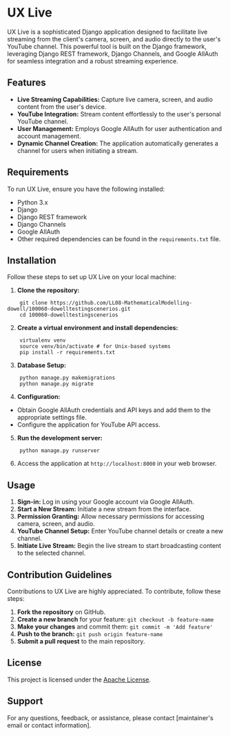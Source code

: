 
# UX Live

UX Live is a sophisticated Django application designed to facilitate live streaming from the client's camera, screen, and audio directly to the user's YouTube channel. This powerful tool is built on the Django framework, leveraging Django REST framework, Django Channels, and Google AllAuth for seamless integration and a robust streaming experience.

## Features

- **Live Streaming Capabilities:** Capture live camera, screen, and audio content from the user's device.
- **YouTube Integration:** Stream content effortlessly to the user's personal YouTube channel.
- **User Management:** Employs Google AllAuth for user authentication and account management.
- **Dynamic Channel Creation:** The application automatically generates a channel for users when initiating a stream.

## Requirements

To run UX Live, ensure you have the following installed:

- Python 3.x
- Django
- Django REST framework
- Django Channels
- Google AllAuth
- Other required dependencies can be found in the `requirements.txt` file.

## Installation

Follow these steps to set up UX Live on your local machine:

1. **Clone the repository:**

```
    git clone https://github.com/LL08-MathematicalModelling-dowell/100060-dowelltestingscenerios.git
    cd 100060-dowelltestingscenerios
```


2. **Create a virtual environment and install dependencies:**
```
    virtualenv venv
    source venv/bin/activate # for Unix-based systems
    pip install -r requirements.txt
```

3. **Database Setup:**

```
    python manage.py makemigrations
    python manage.py migrate
```


4. **Configuration:**
- Obtain Google AllAuth credentials and API keys and add them to the appropriate settings file.
- Configure the application for YouTube API access.

5. **Run the development server:**
```
    python manage.py runserver
```

6. Access the application at `http://localhost:8000` in your web browser.

## Usage

1. **Sign-in:** Log in using your Google account via Google AllAuth.
2. **Start a New Stream:** Initiate a new stream from the interface.
3. **Permission Granting:** Allow necessary permissions for accessing camera, screen, and audio.
4. **YouTube Channel Setup:** Enter YouTube channel details or create a new channel.
5. **Initiate Live Stream:** Begin the live stream to start broadcasting content to the selected channel.

## Contribution Guidelines

Contributions to UX Live are highly appreciated. To contribute, follow these steps:

1. **Fork the repository** on GitHub.
2. **Create a new branch** for your feature: `git checkout -b feature-name`
3. **Make your changes** and commit them: `git commit -m 'Add feature'`
4. **Push to the branch:** `git push origin feature-name`
5. **Submit a pull request** to the main repository.

## License

This project is licensed under the [Apache License](LICENSE).

## Support

For any questions, feedback, or assistance, please contact [maintainer's email or contact information].


